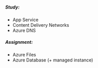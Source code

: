 ##### Study:
* App Service
* Content Delivery Networks
* Azure DNS

##### Assignment:
* Azure Files
* Azure Database (+ managed instance)